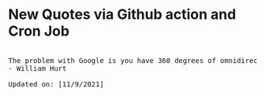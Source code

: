 # New Quotes via Github action and Cron Job

<pre>
<!-- #quote -->
The problem with Google is you have 360 degrees of omnidirectional information on a linear basis, but the algorithms for irony and ambiguity are not there. And those are the algorithms of wisdom.
- William Hurt

Updated on: [11/9/2021]
<!-- #quoteEnd -->
</pre>
